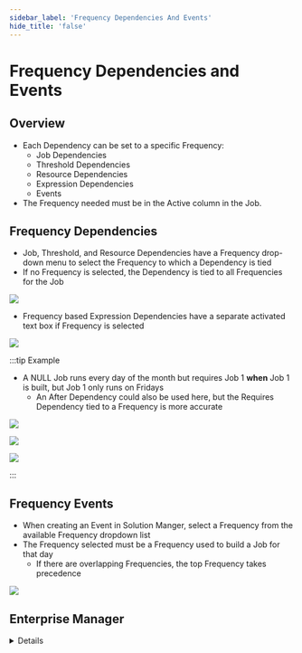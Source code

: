 ```yaml
---
sidebar_label: 'Frequency Dependencies And Events'
hide_title: 'false'
---
```


<head>
  <meta name="robots" content="noindex, nofollow" />
</head>

# Frequency Dependencies and Events

## Overview

* Each Dependency can be set to a specific Frequency:
    * Job Dependencies
    * Threshold Dependencies
    * Resource Dependencies
    * Expression Dependencies
    * Events
* The Frequency needed must be in the Active column in the Job.

## Frequency Dependencies

* Job, Threshold, and Resource Dependencies have a Frequency drop-down menu to select the Frequency to which a Dependency is tied
* If no Frequency is selected, the Dependency is tied to all Frequencies for the Job

![](../static/imgadvanced/frequency_dependency_sm.png)

* Frequency based Expression Dependencies have a separate activated text box if Frequency is selected

![](../static/imgadvanced/frequency_expression_dependency_sm.png)

:::tip Example  

* A NULL Job runs every day of the month but requires Job 1 **when** Job 1 is built, but Job 1 only runs on Fridays 
    * An After Dependency could also be used here, but the Requires Dependency tied to a Frequency is more accurate

![](../static/imgadvanced/STFreqDepend1.png)

![](../static/imgadvanced/STFreqDepend2.png)

![](../static/imgadvanced/STFreqDepend3.png)

:::

## Frequency Events

* When creating an Event in Solution Manger, select a Frequency from the available Frequency dropdown list
* The Frequency selected must be a Frequency used to build a Job for that day
    * If there are overlapping Frequencies, the top Frequency takes precedence

![](../static/imgadvanced/frequency_event_example_sm.png)


## Enterprise Manager

<details>

* Each Dependency can be set to a specific Frequency:
    * Job Dependencies
    * Threshold Dependencies
    * Resource Dependencies
    * Expression Dependencies
    * Events

Example:  

* Job A runs every day of the month and requires Job 1 **when** Job 1 is built, but Job 1 only runs on the last day of the Month  
    * An After Dependency could also be used here, but the Requires Dependency tied to a Frequency is more accurate  

#### Frequency Events

* The Frequency Related radio button must be selected before an Event is created
* The Frequency selected must be a Frequency used to build a Job for that day
    * If there are overlapping Frequencies, the top Frequency takes precedence

![](../static/imgadvanced/FrequencyRelated.png)

#### Frequency Dependencies

* Job, Threshold, and Resource Dependencies have a Frequency drop-down menu to select the Frequency to which a Dependency is tied
* If no Frequency is selected, the Dependency is tied to all Frequencies for the Job

![](../static/imgadvanced/AddFrequencyDependency.png)   

* Frequency based Expression Dependencies have a separate activated text box if Frequency is selected

![](../static/imgadvanced/FrequencyListBox.png)

</details>